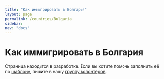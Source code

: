 ```yaml
---
title: "Как иммигрировать в Болгария"
layout: page
permalink: /countries/Bulgaria
sidebar:
nav: "docs"
---
```


# Как иммигрировать в Болгария

Страница находится в разработке. Если вы хотите помочь заполнить её по [шаблону](/template), пишите в нашу [группу волонтёров](https://t.me/+FHi3FnJaoWJkMDAx).
